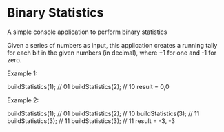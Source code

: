 # Binary Statistics
A simple console application to perform binary statistics

Given a series of numbers as input, this application creates a running tally for each bit in the given numbers (in decimal), where +1 for one and -1 for zero.

Example 1:

buildStatistics(1); // 01
buildStatistics(2); // 10
result = 0,0

Example 2:

buildStatistics(1); // 01
buildStatistics(2); // 10
buildStatistics(3); // 11
buildStatistics(3); // 11
buildStatistics(3); // 11
result = -3, -3
